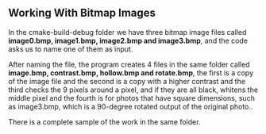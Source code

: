 ## Working With Bitmap Images
<p>In the cmake-build-debug folder we have three bitmap image files called <strong>image0.bmp, image1.bmp, image2.bmp and image3.bmp</strong>, and the code asks us to name one of them as input.</p>
<p>After naming the file, the program creates 4 files in the same folder called <strong>image.bmp, contrast.bmp, hollow.bmp and rotate.bmp</strong>, the first is a copy of the image file and the second is a copy with a higher contrast and the third checks the 9 pixels around a pixel, and if they are all black, whitens the middle pixel and the fourth is for photos that have square dimensions, such as image3.bmp, which is a 90-degree rotated output of the original photo..</p>
<p>There is a complete sample of the work in the same folder.</p>
